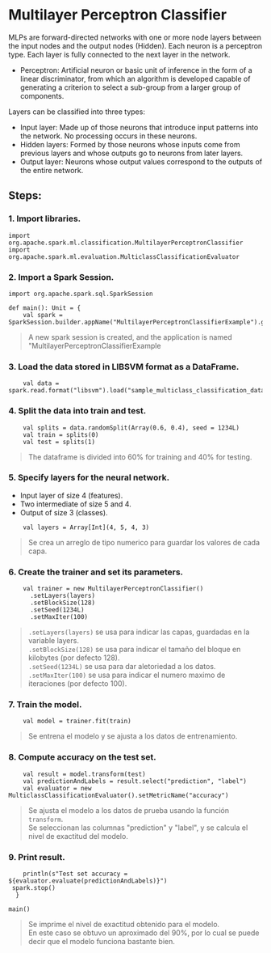 # Multilayer Perceptron Classifier

MLPs are forward-directed networks with one or more node layers between the input nodes and the output nodes (Hidden). Each neuron is a perceptron type. Each layer is fully connected to the next layer in the network.
* Perceptron: Artificial neuron or basic unit of inference in the form of a linear discriminator, from which an algorithm is developed capable of generating a criterion to select a sub-group from a larger group of components.

Layers can be classified into three types:
* Input layer: Made up of those neurons that introduce input patterns into the network. No processing occurs in these neurons.
* Hidden layers: Formed by those neurons whose inputs come from previous layers and whose outputs go to neurons from later layers.
* Output layer: Neurons whose output values correspond to the outputs of the entire network.

## Steps:  
### 1. Import libraries.  
~~~
import org.apache.spark.ml.classification.MultilayerPerceptronClassifier
import org.apache.spark.ml.evaluation.MulticlassClassificationEvaluator
~~~  

### 2. Import a Spark Session.  
~~~
import org.apache.spark.sql.SparkSession

def main(): Unit = {
    val spark = SparkSession.builder.appName("MultilayerPerceptronClassifierExample").getOrCreate()
~~~  
> A new spark session is created, and the application is named "MultilayerPerceptronClassifierExample  

### 3. Load the data stored in LIBSVM format as a DataFrame.
~~~
    val data = spark.read.format("libsvm").load("sample_multiclass_classification_data.txt")
~~~  

### 4. Split the data into train and test.
~~~
    val splits = data.randomSplit(Array(0.6, 0.4), seed = 1234L)
    val train = splits(0)
    val test = splits(1)
~~~  

> The dataframe is divided into 60% for training and 40% for testing.

### 5. Specify layers for the neural network.  
* Input layer of size 4 (features).  
* Two intermediate of size 5 and 4.  
* Output of size 3 (classes).  
~~~
    val layers = Array[Int](4, 5, 4, 3)
~~~  
> Se crea un arreglo de tipo numerico para guardar los valores de cada capa.  

### 6. Create the trainer and set its parameters.  
~~~
    val trainer = new MultilayerPerceptronClassifier()
      .setLayers(layers)
      .setBlockSize(128)
      .setSeed(1234L)
      .setMaxIter(100)
~~~  
> `.setLayers(layers)` se usa para indicar las capas, guardadas en la variable layers.  
> `.setBlockSize(128)` se usa para indicar el tamaño del bloque en kilobytes (por defecto 128).  
> `.setSeed(1234L)` se usa para dar aletoriedad a los datos.  
> `.setMaxIter(100)` se usa para indicar el numero maximo de iteraciones (por defecto 100).  

### 7. Train the model.  
~~~
    val model = trainer.fit(train)
~~~  
> Se entrena el modelo y se ajusta a los datos de entrenamiento.  

### 8. Compute accuracy on the test set.
~~~
    val result = model.transform(test)
    val predictionAndLabels = result.select("prediction", "label")
    val evaluator = new MulticlassClassificationEvaluator().setMetricName("accuracy")
~~~  
> Se ajusta el modelo a los datos de prueba usando la función `transform`.  
> Se seleccionan las columnas "prediction" y "label", y se calcula el nivel de exactitud del modelo.  

### 9. Print result.  
~~~
    println(s"Test set accuracy = ${evaluator.evaluate(predictionAndLabels)}")
 spark.stop()
  }

main()
~~~
> Se imprime el nivel de exactitud obtenido para el modelo.  
> En este caso se obtuvo un aproximado del 90%, por lo cual se puede decir que el modelo funciona bastante bien.  

